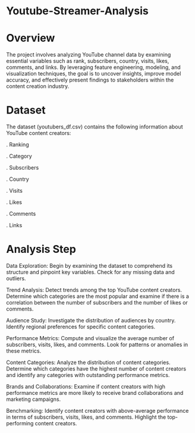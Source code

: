 # Youtube-Streamer-Analysis
# Overview
The project involves analyzing YouTube channel data by examining essential variables such as rank, subscribers, country, visits, likes, comments, and links. By leveraging feature engineering, modeling, and visualization techniques, the goal is to uncover insights, improve model accuracy, and effectively present findings to stakeholders within the content creation industry.

# Dataset
The dataset (youtubers_df.csv) contains the following information about YouTube content creators:

 . Ranking
 
. Category

. Subscribers

. Country

. Visits

. Likes

. Comments

. Links
# Analysis Step

Data Exploration: Begin by examining the dataset to comprehend its structure and pinpoint key variables. Check for any missing data and outliers.

Trend Analysis: Detect trends among the top YouTube content creators. Determine which categories are the most popular and examine if there is a correlation between the number of subscribers and the number of likes or comments.

Audience Study: Investigate the distribution of audiences by country. Identify regional preferences for specific content categories.

Performance Metrics: Compute and visualize the average number of subscribers, visits, likes, and comments. Look for patterns or anomalies in these metrics.

Content Categories: Analyze the distribution of content categories. Determine which categories have the highest number of content creators and identify any categories with outstanding performance metrics.

Brands and Collaborations: Examine if content creators with high performance metrics are more likely to receive brand collaborations and marketing campaigns.

Benchmarking: Identify content creators with above-average performance in terms of subscribers, visits, likes, and comments. Highlight the top-performing content creators.
